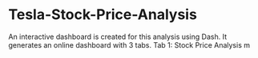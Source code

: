 # Tesla-Stock-Price-Analysis
An interactive dashboard is created for this analysis using Dash. It generates an online dashboard with 3 tabs.
Tab 1: Stock Price Analysis
m
